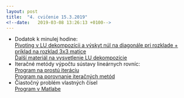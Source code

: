 ```yaml
---
layout: post
title:  "4. cvičenie 15.3.2019"
<!--date:   2019-03-08 13:26:13 +0100-->
---
```


- Dodatok k minulej hodine:<br />
  [Pivoting v LU dekompozícii a výskyt núl na diagonále pri rozklade + príklad na rozklad 3x3 matice](http://maslarova.github.io/cvicenie4/LU.pdf) <br />
  [Ďalší materiál na vysvetlenie LU dekompozície](http://kfe.fjfi.cvut.cz/~vachal/edu/nme/02_linalg/DOCS/teorie_LU_dekompozice.pdf)<br />
- Iteračné metódy výpočtu sústavy lineárnych rovníc:<br />
  [Program na prostú iteráciu](http://maslarova.github.io/cvicenie4/prostaIterace.m)<br />
  [Program na porovnanie iteračných metód](http://maslarova.github.io/cvicenie4/porovnani_metod.m)<br />
- Čiastočný problém vlastných čísel<br />
  [Program v Matlabe](http://maslarova.github.io/cvicenie4/vlcislo.m)




